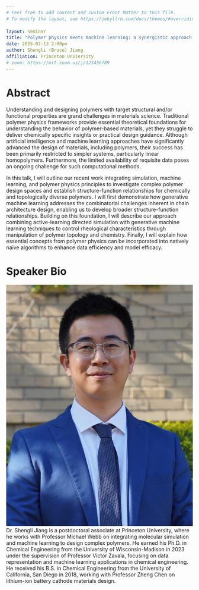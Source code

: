 ```yaml
---
# Feel free to add content and custom Front Matter to this file.
# To modify the layout, see https://jekyllrb.com/docs/themes/#overriding-theme-defaults

layout: seminar
title: "Polymer physics meets machine learning: a synergistic approach to complex polymer design"
date: 2025-02-13 2:00pm
author: Shengli (Bruce) Jiang
affiliation: Princeton Unviersity
# zoom: https://mit.zoom.us/j/123456789
---
```

# Abstract
Understanding and designing polymers with target structural and/or functional properties are grand challenges in materials science. Traditional polymer physics frameworks provide essential theoretical foundations for understanding the behavior of polymer-based materials, yet they struggle to deliver chemically specific insights or practical design guidance. Although artificial intelligence and machine learning approaches have significantly advanced the design of materials, including polymers, their success has been primarily restricted to simpler systems, particularly linear homopolymers. Furthermore, the limited availability of requisite data poses an ongoing challenge for such computational methods.

In this talk, I will outline our recent work integrating simulation, machine learning, and polymer physics principles to investigate complex polymer design spaces and establish structure-function relationships for chemically and topologically diverse polymers. I will first demonstrate how generative machine learning addresses the combinatorial challenges inherent in chain architecture design, enabling us to develop broader structure-function relationships. Building on this foundation, I will describe our approach combining active-learning directed simulation with generative machine learning techniques to control rheological characteristics through manipulation of polymer topology and chemistry. Finally, I will explain how essential concepts from polymer physics can be incorporated into natively naive algorithms to enhance data efficiency and model efficacy. 
# Speaker Bio
![photo](./headshots/jiang.jpg)
Dr. Shengli Jiang is a postdoctoral associate at Princeton University, where he works with Professor Michael Webb on integrating molecular simulation and machine learning to design complex polymers. He earned his Ph.D. in Chemical Engineering from the University of Wisconsin-Madison in 2023 under the supervision of Professor Victor Zavala, focusing on data representation and machine learning applications in chemical engineering. He received his B.S. in Chemical Engineering from the University of California, San Diego in 2018, working with Professor Zheng Chen on lithium-ion battery cathode materials design.

